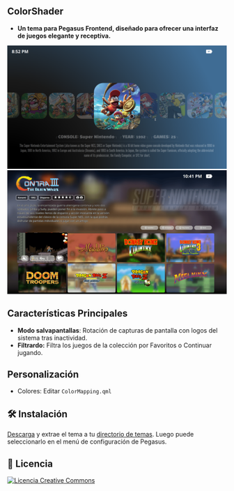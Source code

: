 
## ColorShader

- **Un tema para Pegasus Frontend, diseñado para ofrecer una interfaz de juegos elegante y receptiva.**

![screen](https://github.com/ZagonAb/ColorShader/blob/7897dc06f5fa80c45a03ad97383d7bdfe7df0691/.meta/screenshots/screen.png)
![screen1](https://github.com/ZagonAb/ColorShader/blob/9ef9d6960e2e9dba72b672e2df6f1a41803a8dc7/.meta/screenshots/screen1.png)


## Características Principales
- **Modo salvapantallas**: Rotación de capturas de pantalla con logos del sistema tras inactividad.
- **Filtrardo:** Filtra los juegos de la colección por Favoritos o Continuar jugando.

## Personalización

- Colores: Editar `ColorMapping.qml`


## 🛠️ Instalación

[Descarga](https://github.com/ZagonAb/ColorShader/archive/refs/heads/main.zip) y extrae el tema a tu [directorio de temas](http://pegasus-frontend.org/docs/user-guide/installing-themes). Luego puede seleccionarlo en el menú de configuración de Pegasus.

## 📜 Licencia

<a rel="license" href="http://creativecommons.org/licenses/by-nc-sa/4.0/"><img alt="Licencia Creative Commons" style="border-width:0" src="https://i.creativecommons.org/l/by-nc-sa/4.0/88x31.png" /></a><br /><a rel="license" href="http://creativecommons.org/licenses/by-nc-sa/4.0/"></a>
